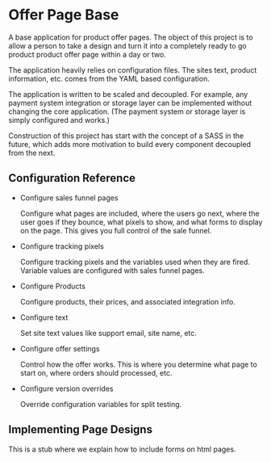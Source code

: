 # Offer Page Base

A base application for product offer pages. The object of this project is to 
allow a person to take a design and turn it into a completely ready to go product
product offer page within a day or two. 

The application heavily relies on configuration files. The sites text, product 
information, etc. comes from the YAML based configuration. 

The application is written to be scaled and decoupled. For example, any payment
system integration or storage layer can be implemented without changing the core
application. (The payment system or storage layer is simply configured and works.)

Construction of this project has start with the concept of a SASS in the future, 
which adds more motivation to build every component decoupled from the next. 

## Configuration Reference

* Configure sales funnel pages

    Configure what pages are included, where the users go next, where
    the user goes if they bounce, what pixels to show, and what forms
    to display on the page. This gives you full control of the sale funnel.

* Configure tracking pixels

    Configure tracking pixels and the variables used when they are fired.
    Variable values are configured with sales funnel pages.  

* Configure Products

    Configure products, their prices, and associated integration info.  

* Configure text

    Set site text values like support email, site name, etc.  

* Configure offer settings

    Control how the offer works. This is where you determine what page
    to start on, where orders should processed, etc.  
    
* Configure version overrides

    Override configuration variables for split testing.


## Implementing Page Designs

This is a stub where we explain how to include forms on html pages. 
